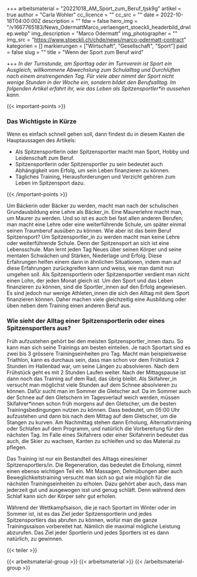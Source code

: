 +++
arbeitsmaterial = "20221018_AM_Sport_zum_Beruf_tjsk9g"
artikel = true
author = "Carla Wohler"
cc_licence = ""
cc_src = ""
date = 2022-10-18T04:00:00Z
description = ""
fdw = false
hero_img = "/v1667765183/News_OdermattMarco_verlaengert_stoeckli_headerbild_drwlep.webp"
img_description = "Marco Odermatt"
img_photographer = ""
img_src = "https://www.stoeckli.ch/chde/news/marco-odermatt-contract"
kategorien = []
markierungen = ["Wirtschaft", "Gesellschaft", "Sport"]
paid = false
slug = ""
title = "Wenn der Sport zum Beruf wird"

+++
_In der Turnstunde, am Sporttag oder im Turnverein ist Sport ein Ausgleich, willkommene Abwechslung zum Schulalltag und Durchlüften nach einem anstrengenden Tag. Für viele aber nimmt der Sport nicht wenige Stunden in der Woche ein, sondern bildet den Berufsalltag. Im folgenden Artikel erfahrt ihr, wie das Leben als Spitzensportler*in aussehen kann._

{{< important-points >}} <h3>Das Wichtigste in Kürze</h3>

<p>Wenn es einfach schnell gehen soll, dann findest du in diesem Kasten die Hauptaussagen des Artikels:</p>

<ul>

<li>Als Spitzensportlerin oder Spitzensportler macht man Sport, Hobby und Leidenschaft zum Beruf.</li>

<li>Spitzensportlerin oder Spitzensportler zu sein bedeutet auch Abhängigkeit vom Erfolg, um sein Leben finanzieren zu können.</li>

<li>Tägliches Training, Herausforderungen und Verzicht gehören zum Leben im Spitzensport dazu.</li>

</ul> {{< /important-points >}}

Um Bäckerin oder Bäcker zu werden, macht man nach der schulischen Grundausbildung eine Lehre als Bäcker_in. Eine Maurerlehre macht man, um Maurer zu werden. Und so ist es auch bei fast allen anderen Berufen; man macht eine Lehre oder eine weiterführende Schule, um später einmal seinen Traumberuf ausüben zu können. Wie aber ist das beim Beruf Spitzensport? Um Spitzensportler_in zu werden macht man keine Lehre oder weiterführende Schule. Denn der Spitzensport an sich ist eine Lebensschule. Man lernt jeden Tag Neues über seinen Körper und seine mentalen Schwächen und Stärken, Niederlage und Erfolg. Diese Erfahrungen helfen einem dann in ähnlichen Situationen, indem man auf diese Erfahrungen zurückgreifen kann und weiss, wie man damit nun umgehen soll. Als Spitzensportlerin oder Spitzensportler verdient man nicht einen Lohn, der jeden Monat gleich ist. Um den Sport und das Leben finanzieren zu können, sind die Sportler_innen auf den Erfolg angewiesen. Es sind jedoch nur wenige Athleten_innen die sich den Alltag mit dem Sport finanzieren können. Daher machen viele gleichzeitig eine Ausbildung oder üben neben dem Training einen anderen Beruf aus.

### Wie sieht der Alltag einer Spitzensportlerin oder eines Spitzensportlers aus?

Früh aufzustehen gehört bei den meisten Spitzensportler_innen dazu. So kann man sich seine Trainings am besten einteilen. Je nach Sportart sind es zwei bis 3 grössere Trainingseinheiten pro Tag. Macht man beispielsweise Triathlon, kann es durchaus sein, dass man schon vor dem Frühstück 2 Stunden im Hallenbad war, um seine Längen zu absolvieren. Nach dem Frühstück geht es mit 2 Stunden Laufen weiter. Nach der Mittagspause ist dann noch das Training auf dem Rad, das übrig bleibt. Als Skifahrer_in versucht man möglichst viele Stunden auf dem Schnee absolvieren zu können. Dafür sucht man im Sommer die Gletscher auf. Da im Sommer auch der Schnee auf den Gletschern im Tagesverlauf weich werden, müssen Skifahrer*innen schon früh morgens auf den Gletscher, um die besten Trainingsbedingungen nutzen zu können. Dass bedeutet, um 05:00 Uhr aufzustehen und dann bis nach dem Mittag auf dem Gletscher, um die Stangen zu kurven. Am Nachmittag stehen dann Erholung, Alternativtraining oder Schlafen auf dem Programm, und natürlich die Vorbereitung für den nächsten Tag. Im Falle eines Skifahrers oder einer Skifahrerin bedeutet das auch, die Skier zu wachsen, Kanten zu schleifen und so das Material zu pflegen.

Das Training ist nur ein Bestandteil des Alltags eines/einer Spitzensportlers/in. Die Regeneration, das bedeutet die Erholung, nimmt einen ebenso wichtigen Teil ein. Mit Massagen, Dehnübungen aber auch Beweglichkeitstraining versucht man sich so gut wie möglich für die nächsten Trainingseinheiten zu erholen. Dazu gehört aber auch, dass man jederzeit gut und ausgewogen isst und genug schläft. Denn während dem Schlaf kann sich der Körper sehr gut erholen.

Während der Wettkampfsaison, die je nach Sportart im Winter oder im Sommer ist, ist es das Ziel jeder Spitzensportlerin und jedes Spitzensportlers das abrufen zu können, wofür man die ganze Trainingssaison vorbereitet hat. Nämlich die maximal mögliche Leistung abzurufen. Das Ziel jeder Sportlerin und jedes Sportlers ist es dann natürlich, zu gewinnen.

{{< teiler >}}

{{< arbeitsmaterial-group >}} {{< arbeitsmaterial >}} {{< /arbeitsmaterial-group >}}